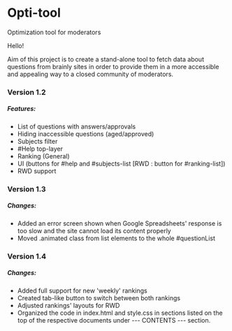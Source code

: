 # Opti-tool
Optimization tool for moderators

Hello!


Aim of this project is to create a stand-alone tool to fetch data about questions from brainly sites in order to provide them in a more accessible and appealing way to a closed community of moderators.

### Version 1.2

##### Features:
  - List of questions with answers/approvals
  - Hiding inaccessible questions (aged/approved)
  - Subjects filter
  - #Help top-layer
  - Ranking (General)
  - UI (buttons for #help and #subjects-list [RWD : button for #ranking-list])
  - RWD support

### Version 1.3

##### Changes:
  - Added an error screen shown when Google Spreadsheets' response is too slow and the site cannot load its content properly
  - Moved .animated class from list elements to the whole #questionList

### Version 1.4

##### Changes:
  - Added full support for new 'weekly' rankings
  - Created tab-like button to switch between both rankings
  - Adjusted rankings' layouts for RWD
  - Organized the code in index.html and style.css in sections listed on the top of the respective documents under --- CONTENTS --- section. 
